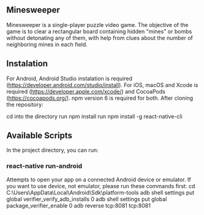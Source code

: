 ## Minesweeper
Minesweeper is a single-player puzzle video game. The objective of the game is to clear a rectangular board containing hidden "mines" or bombs without detonating any of them, with help from clues about the number of neighboring mines in each field.

## Instalation
For Android, Android Studio instalation is required (https://developer.android.com/studio/install).
For iOS, macOS and Xcode is required (https://developer.apple.com/xcode/) and CocoaPods (https://cocoapods.org/).
npm version 6 is required for both. After cloning the repository:


cd into the directory
run npm install
run npm install -g react-native-cli

## Available Scripts
In the project directory, you can run:

### react-native run-android

Attempts to open your app on a connected Android device or emulator. If you want to use device, not emulator, please run these commands first:
cd C:\Users<username>\AppData\Local\Android\Sdk\platform-tools
adb shell settings put global verifier_verify_adb_installs 0
adb shell settings put global package_verifier_enable 0
adb reverse tcp:8081 tcp:8081
